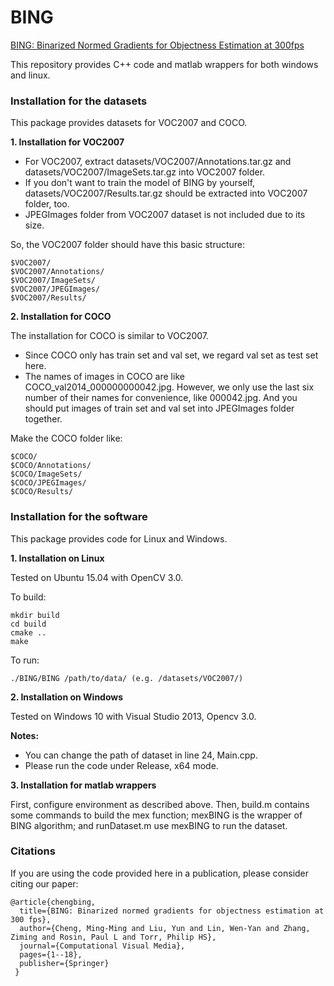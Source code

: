 # BING
[BING: Binarized Normed Gradients for Objectness Estimation at 300fps](http://mmcheng.net/bing/)

This repository provides C++ code and matlab wrappers for both windows and linux.

### Installation for the datasets

This package provides datasets for VOC2007 and COCO.

**1. Installation for VOC2007**

 - For VOC2007, extract datasets/VOC2007/Annotations.tar.gz and datasets/VOC2007/ImageSets.tar.gz into VOC2007 folder.
 - If you don't want to train the model of BING by yourself, datasets/VOC2007/Results.tar.gz should be extracted into VOC2007 folder, too.
 - JPEGImages folder from VOC2007 dataset is not included due to its size.
 
So, the VOC2007 folder should have this basic structure:

```
$VOC2007/
$VOC2007/Annotations/
$VOC2007/ImageSets/
$VOC2007/JPEGImages/
$VOC2007/Results/
```

**2. Installation for COCO**

The installation for COCO is similar to VOC2007. 

 - Since COCO only has train set and val set, we regard val set as test set here.
 - The names of images in COCO are like COCO_val2014_000000000042.jpg. However, we only use the last six number of their names for convenience, like 000042.jpg. And you should put images of train set and val set into JPEGImages folder together. 

Make the COCO folder like:

```
$COCO/
$COCO/Annotations/
$COCO/ImageSets/
$COCO/JPEGImages/
$COCO/Results/
```

### Installation for the software

This package provides code for Linux and Windows. 

**1. Installation on Linux**

Tested on Ubuntu 15.04 with OpenCV 3.0.

To build:
```
mkdir build
cd build
cmake ..
make
```

To run:
```
./BING/BING /path/to/data/ (e.g. /datasets/VOC2007/)
```

**2. Installation on Windows**

Tested on Windows 10 with Visual Studio 2013, Opencv 3.0.

**Notes:**

 - You can change the path of dataset in line 24, Main.cpp.
 - Please run the code under Release, x64 mode.
 
**3. Installation for matlab wrappers**

First, configure environment as described above. Then, build.m contains some commands to build the mex function; mexBING is the wrapper of BING algorithm; and runDataset.m use mexBING to run the dataset.


### Citations

If you are using the code provided here in a publication, please consider citing our paper:

    @article{chengbing,
      title={BING: Binarized normed gradients for objectness estimation at 300 fps},
      author={Cheng, Ming-Ming and Liu, Yun and Lin, Wen-Yan and Zhang, Ziming and Rosin, Paul L and Torr, Philip HS},
      journal={Computational Visual Media},
      pages={1--18},
      publisher={Springer}
     }

